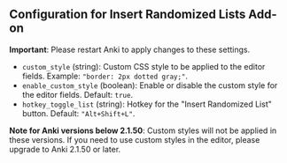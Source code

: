 ## Configuration for Insert Randomized Lists Add-on

**Important**: Please restart Anki to apply changes to these settings.

- `custom_style` (string): Custom CSS style to be applied to the editor fields. Example: `"border: 2px dotted gray;"`.
- `enable_custom_style` (boolean): Enable or disable the custom style for the editor fields. Default: `true`.
- `hotkey_toggle_list` (string): Hotkey for the "Insert Randomized List" button. Default: `"Alt+Shift+L"`.

**Note for Anki versions below 2.1.50**: Custom styles will not be applied in these versions. If you need to use custom styles in the editor, please upgrade to Anki 2.1.50 or later.
